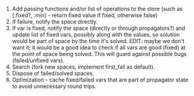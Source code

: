 1. Add passing functions and/or list of operations to the store
 (such as [:fixed?, :min] - return fixed value if fixed, otherwise false)
2. If failure, notify the space directly.
3. If var is fixed, notify the space (directly or through propagators?) and update list of fixed vars,
    possibly along with the values, so solution would be part of space by the time it's solved.
    EDIT: maybe we don't want it; it would be a good idea to check if all vars are good (fixed) at the point of space being solved. This will guard against possible bugs (failed/unfixed vars).
4. Search (fork new spaces, implement first_fail as default). 
5. Dispose of failed/solved spaces.
6. Optimization - cache fixed/failed vars that are part of propagator state to avoid unnecessary round trips. 
